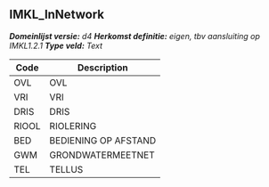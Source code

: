 ## IMKL_InNetwork

*__Domeinlijst versie:__ d4*
*__Herkomst definitie:__ eigen, tbv aansluiting op IMKL1.2.1*
*__Type veld:__ Text*

|__Code__ |__Description__	|
|	---	|	---	|
| OVL | OVL |
| VRI | VRI |
| DRIS | DRIS |
| RIOOL | RIOLERING |
| BED | BEDIENING OP AFSTAND |
| GWM | GRONDWATERMEETNET |
| TEL | TELLUS |